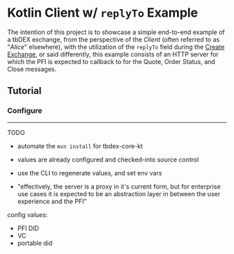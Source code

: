 # Kotlin Client w/ `replyTo` Example

The intention of this project is to showcase a simple end-to-end example of a tbDEX exchange, from the perspective of the *Client* (often referred to as "*Alice*" elsewhere), with the utilization of the `replyTo` field during the [Create Exchange](https://github.com/TBD54566975/tbdex/tree/main/specs/http-api#create-exchange), or said differently, this example consists of an HTTP server for which the PFI is expected to callback to for the Quote, Order Status, and Close messages.

## Tutorial

### Configure 


---

TODO 
- automate the `mvn install` for tbdex-core-kt


- values are already configured and checked-into source control
- use the CLI to regenerate values, and set env vars
- "effectively, the server is a proxy in it's current form, but for enterprise use cases it is expected to be an abstraction layer in between the user experience and the PFI"

config values:
- PFI DID
- VC
- portable did